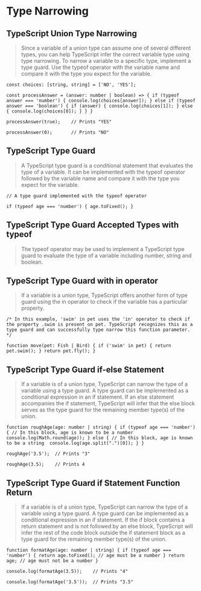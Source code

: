 # Type Narrowing

## TypeScript Union Type Narrowing
> Since a variable of a union type can assume one of several different types, you can help TypeScript infer the correct variable type using type narrowing. To narrow a variable to a specific type, implement a type guard. Use the typeof operator with the variable name and compare it with the type you expect for the variable.

 `const choices: [string, string] = ['NO', 'YES'];`

 `const processAnswer = (answer: number | boolean) => { if (typeof answer === 'number') { console.log(choices[answer]); } else if (typeof answer === 'boolean') { if (answer) { console.log(choices[1]); } else { console.log(choices[0]); } } }`

 `processAnswer(true);    // Prints "YES"`

 `processAnswer(0);       // Prints "NO"`

## TypeScript Type Guard
> A TypeScript type guard is a conditional statement that evaluates the type of a variable. It can be implemented with the typeof operator followed by the variable name and compare it with the type you expect for the variable.

 `// A type guard implemented with the typeof operator`

 `if (typeof age === 'number') { age.toFixed(); }`

## TypeScript Type Guard Accepted Types with typeof
> The typeof operator may be used to implement a TypeScript type guard to evaluate the type of a variable including number, string and boolean.

## TypeScript Type Guard with in operator
> If a variable is a union type, TypeScript offers another form of type guard using the in operator to check if the variable has a particular property.

 `/* In this example, 'swim' in pet uses the 'in' operator to check if the property .swim is present on pet. TypeScript recognizes this as a type guard and can successfully type narrow this function parameter. */`

 `function move(pet: Fish | Bird) { if ('swim' in pet) { return pet.swim(); } return pet.fly(); }`

## TypeScript Type Guard if-else Statement
> If a variable is of a union type, TypeScript can narrow the type of a variable using a type guard. A type guard can be implemented as a conditional expression in an if statement. If an else statement accompanies the if statement, TypeScript will infer that the else block serves as the type guard for the remaining member type(s) of the union.

 `function roughAge(age: number | string) { if (typeof age === 'number') { // In this block, age is known to be a number console.log(Math.round(age)); } else { // In this block, age is known to be a string  console.log(age.split(".")[0]); } }`

 `roughAge('3.5');  // Prints "3"`

 `roughAge(3.5);    // Prints 4`

## TypeScript Type Guard if Statement Function Return
> If a variable is of a union type, TypeScript can narrow the type of a variable using a type guard. A type guard can be implemented as a conditional expression in an if statement. If the if block contains a return statement and is not followed by an else block, TypeScript will infer the rest of the code block outside the if statement block as a type guard for the remaining member type(s) of the union.

 `function formatAge(age: number | string) { if (typeof age === 'number') { return age.toFixed(); // age must be a number } return age; // age must not be a number }`

 `console.log(formatAge(3.5));    // Prints "4"`

 `console.log(formatAge('3.5'));  // Prints "3.5"`

